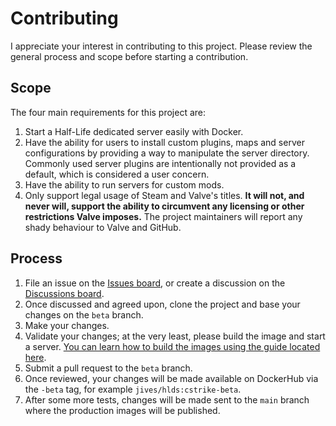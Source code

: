 # Contributing

I appreciate your interest in contributing to this project. Please review the general process and scope before starting a contribution.

## Scope

The four main requirements for this project are:

1. Start a Half-Life dedicated server easily with Docker.
2. Have the ability for users to install custom plugins, maps and server configurations by providing a way to manipulate the server directory. Commonly used server plugins are intentionally not provided as a default, which is considered a user concern.
3. Have the ability to run servers for custom mods.
4. Only support legal usage of Steam and Valve's titles. **It will not, and never will, support the ability to circumvent any licensing or other restrictions Valve imposes.** The project maintainers will report any shady behaviour to Valve and GitHub.

## Process

1. File an issue on the [Issues board](https://github.com/JamesIves/hlds-docker/issues), or create a discussion on the [Discussions board](https://github.com/JamesIves/hlds-docker/discussions).
2. Once discussed and agreed upon, clone the project and base your changes on the `beta` branch.
3. Make your changes.
4. Validate your changes; at the very least, please build the image and start a server. [You can learn how to build the images using the guide located here](docs/BUILDING_AN_IMAGE.md).
5. Submit a pull request to the `beta` branch.
6. Once reviewed, your changes will be made available on DockerHub via the `-beta` tag, for example `jives/hlds:cstrike-beta`.
7. After some more tests, changes will be made sent to the `main` branch where the production images will be published.
